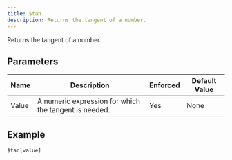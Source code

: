 ```yaml
---
title: $tan
description: Returns the tangent of a number.
---
```


Returns the tangent of a number.
## Parameters
| Name  |                      Description                      | Enforced | Default Value |
|-------|-------------------------------------------------------|----------|---------------|
| Value | A numeric expression for which the tangent is needed. | Yes      | None          |
## Example
```eats
$tan[value]
```